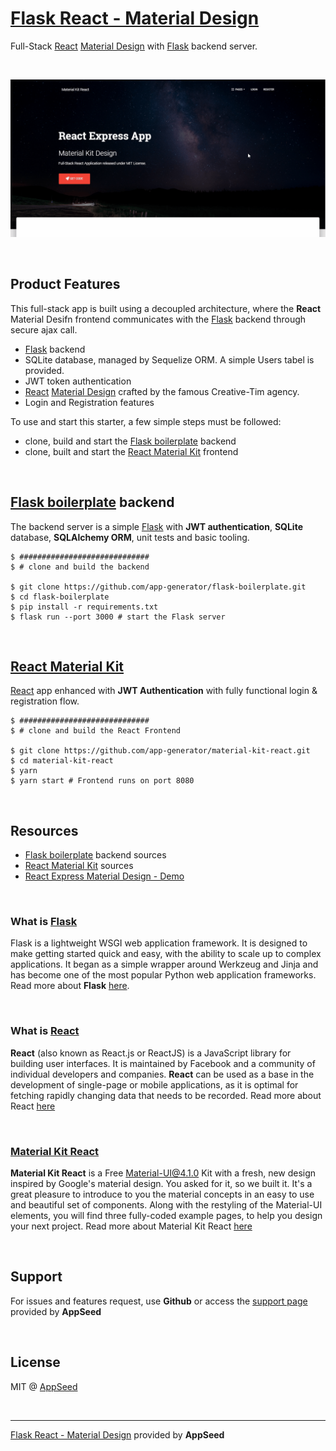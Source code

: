 # [Flask React - Material Design](https://appseed.us/apps/flask-apps/material-kit-creative-tim)

Full-Stack [React](https://reactjs.org/) [Material Design](https://demos.creative-tim.com/material-kit-react?ref=appseed) with [Flask](https://palletsprojects.com/p/flask/) backend server.

<br />

![Flask React Material Design - Gif animated presentation.](https://github.com/app-generator/static/blob/master/products/flask-react-material-design-intro.gif?raw=true)

<br />

## Product Features

This full-stack app is built using a decoupled architecture, where the **React** Material Desifn frontend communicates with the [Flask](https://palletsprojects.com/p/flask/) backend through secure ajax call.

 - [Flask](https://palletsprojects.com/p/flask/) backend
 - SQLite database, managed by Sequelize ORM. A simple Users tabel is provided.
 - JWT token authentication
 - [React](https://reactjs.org/) [Material Design](https://demos.creative-tim.com/material-kit-react?ref=appseed) crafted by the famous Creative-Tim agency.
 - Login and Registration features

To use and start this starter, a few simple steps must be followed: 

 - clone, build and start the [Flask boilerplate](https://github.com/app-generator/flask-boilerplate) backend
 - clone, built and start the [React Material Kit](https://github.com/app-generator/react-material-kit) frontend

<br />

## [Flask boilerplate](https://github.com/app-generator/flask-boilerplate) backend 
 
The backend server is a simple [Flask](https://palletsprojects.com/p/flask/) with **JWT authentication**, **SQLite** database, **SQLAlchemy ORM**, unit tests and basic tooling.
 
```
$ #############################
$ # clone and build the backend

$ git clone https://github.com/app-generator/flask-boilerplate.git
$ cd flask-boilerplate
$ pip install -r requirements.txt
$ flask run --port 3000 # start the Flask server
```

<br />

## [React Material Kit](https://github.com/app-generator/react-material-kit)

[React](https://reactjs.org/) app enhanced with **JWT Authentication** with fully functional login & registration flow. 

```
$ #############################
$ # clone and build the React Frontend

$ git clone https://github.com/app-generator/material-kit-react.git
$ cd material-kit-react
$ yarn
$ yarn start # Frontend runs on port 8080
```

<br />

## Resources

 - [Flask boilerplate](https://github.com/app-generator/flask-boilerplate) backend sources
 - [React Material Kit](https://github.com/app-generator/react-material-kit) sources
 - [React Express Material Design - Demo](https://react-express-material-kit.appseed.us/)

<br />

### What is [Flask](https://palletsprojects.com/p/flask/)

Flask is a lightweight WSGI web application framework. It is designed to make getting started quick and easy, with the ability to scale up to complex applications. It began as a simple wrapper around Werkzeug and Jinja and has become one of the most popular Python web application frameworks. Read more about **Flask** [here](https://flask.palletsprojects.com/en/1.1.x/).

<br />

### What is [React](https://reactjs.org/)

**React** (also known as React.js or ReactJS) is a JavaScript library for building user interfaces. It is maintained by Facebook and a community of individual developers and companies. **React** can be used as a base in the development of single-page or mobile applications, as it is optimal for fetching rapidly changing data that needs to be recorded. Read more about React [here](https://reactjs.org/)

<br />

### [Material Kit React](https://www.creative-tim.com/product/material-kit-react)

**Material Kit React** is a Free Material-UI@4.1.0 Kit with a fresh, new design inspired by Google's material design. You asked for it, so we built it. It's a great pleasure to introduce to you the material concepts in an easy to use and beautiful set of components. Along with the restyling of the Material-UI elements, you will find three fully-coded example pages, to help you design your next project. Read more about Material Kit React [here](https://www.creative-tim.com/product/material-kit-react)

<br />

## Support

For issues and features request, use **Github** or access the [support page](https://appseed.us/support) provided by **AppSeed** 

<br />

## License
MIT @ [AppSeed](https://appseed.us)

<br />

---
[Flask React - Material Design](https://appseed.us/apps/flask-apps/material-kit-creative-tim) provided by **AppSeed**
